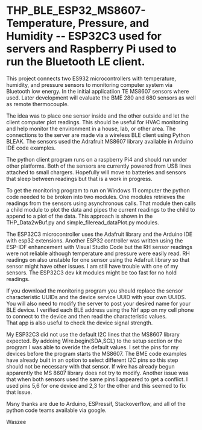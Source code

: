 # THP_BLE_ESP32_MS8607- Temperature, Pressure, and Humidity -- ESP32C3 used for servers and Raspberry Pi used to run the Bluetooth LE client.

This project connects two ES932 microcontrollers with temperature, humidity, and pressure sensors to monitoring computer system via Bluetooth low energy.  In the initial
applicatiion TE MS8607 sensors where used.  Later development will evaluate the BME 280 and 680 sensors as well as remote thermocouple. 

The idea was to place one sensor inside and the other outside and let the client computer plot readings.  This should be useful for HVAC monitoring and help
monitor the environment in a house, lab, or other area.  The connections to the server are made via a wireless BLE client using Python BLEAK.   The sensors used the 
Adrafruit MS8607 library available in Arduino IDE code examples.  

The python client program runs on a raspberry Pi4 and should run under other platforms.  Both of the sensors are currently powered from USB lines attached to 
small chargers.  Hopefully will move to batteries and sensors that sleep between readings but that is a work in progress.  

To get the monitoring program to run on Windows 11 computer the python code needed to be broken into two modules.  One modules retrieves the readings from the sensors using
asynchronous calls.  That module then calls a child module to plot the data and pipes the current readings to the child to append to a plot of the data.  This approach is shown in
the THP_Data2wBuf.py and simple_fileread_dataPlot.py modules. 

The ESP32C3 microcontroller uses the Adafruit library and the Arduino IDE with esp32 extensions.  Another ESP32 controller was written using the ESP-IDF enhancement with 
Visual Studio Code but the RH sensor readings were not reliable although temperature and pressure were easily read. RH readings on also unstable for one sensor using the 
Adafruit library so that sensor might have other issues. I am still have trouble with one of my sensors.  The ESP32C3 dev kit modules might be too fast for no hold readings. 

If you download the monitoring program you should replace the sensor characteristic UUIDs and the device service UUID with your own UUIDS.   You will also need to modify the
server to post your desired name for your BLE device.  I verified each BLE address using the Nrf app on my cell phone to connect to the device and then read the characteristic values.  
That app is also useful to check the device signal strength.  

My ESP32C3 did not use the default I2C lines that the  MS8607 library expected.  By addoing Wire.begin(SDA,SCL) to  the setup section or the program I was able to overide the default values.  I set the pins for my devices before the program starts the MS8607.   The BME code examples have already built in an option to select different I2C pins so this step should not be necessary with that sensor.  If wire has already begun apparently the MS 8607 library does not try to modify.   Another issue was that when both sensors used the same pins I appeared to get a conflict.  I used pins 5,6 for one device and 2,3 for the other and this seemed to fix that issue.

Msny thanks are due to Arduino, ESPressif, Stackoverflow, and all of the python code teams available via google.

Waszee
